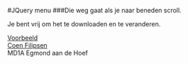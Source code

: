 #JQuery menu
###Die weg gaat als je naar beneden scroll.

Je bent vrij om het te downloaden en te veranderen.


[Voorbeeld](http://21592.hosts.ma-cloud.nl/Bewijzenmap/periode3/fop/jqeuryMenu/index.html)<br>
[Coen Filipsen](https://twitter.com/Coenieee)<br>
MD1A
Egmond aan de Hoef
